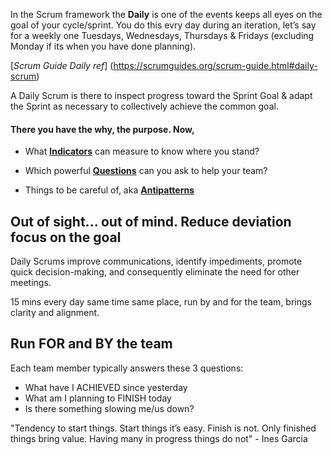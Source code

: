 In the Scrum framework the **Daily** is one of the events keeps all eyes on the goal of your cycle/sprint. You do this evry day during an iteration, let’s say for a weekly one Tuesdays, Wednesdays, Thursdays & Fridays (excluding Monday if its when you have done planning). 

[*Scrum Guide Daily ref*] (https://scrumguides.org/scrum-guide.html#daily-scrum)

A Daily Scrum is there to inspect progress toward the Sprint Goal & adapt the Sprint as necessary to collectively achieve the common goal.

#### There you have the why, the purpose. Now,

* What [**Indicators**](https://github.com/GarciaInes/Scrum-Mastering/blob/9776877183430d4ee310950a9317113e87205094/Daily/Indicators.md) can measure to know where you stand?

* Which powerful [**Questions**](https://github.com/GarciaInes/Scrum-Mastering/blob/9776877183430d4ee310950a9317113e87205094/Daily/Questions.md) can you ask to help your team?

* Things to be careful of, aka [**Antipatterns**](https://github.com/GarciaInes/Scrum-Mastering/blob/9776877183430d4ee310950a9317113e87205094/Daily/Antipatterns.md)


## Out of sight... out of mind. Reduce deviation focus on the goal

Daily Scrums improve communications, identify impediments, promote quick decision-making, and consequently eliminate the need for other meetings.

15 mins every day same time same place, run by and for the team, brings clarity and alignment.

## Run FOR and BY the team
Each team member typically answers these 3 questions:
* What have I ACHIEVED since yesterday
* What am I planning to FINISH today
* Is there something slowing me/us down?

"Tendency to start things.
Start things it’s easy.
Finish is not.
Only finished things bring value.
Having many in progress things do not" - Ines Garcia
